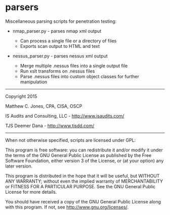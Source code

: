 parsers
=======

Miscellaneous parsing scripts for penetration testing:

- nmap_parser.py - parses nmap xml output
    - Can process a single file or a directory of files
    - Exports scan output to HTML and text
    
- nessus_parser.py - parses nessus xml output
    - Merge multiple .nessus files into a single output file
    - Run xslt transforms on .nessus files
    - Parse .nessus files into custom object classes for further manipulation

-------------------------------------------------------------------------------

Copyright 2015

Matthew C. Jones, CPA, CISA, OSCP

IS Audits and Consulting, LLC - <http://www.isaudits.com/>

TJS Deemer Dana - <http://www.tjsdd.com/>

-------------------------------------------------------------------------------

When not otherwise specified, scripts are licensed under GPL:

This program is free software: you can redistribute it and/or modify it under 
the terms of the GNU General Public License as published by the Free Software 
Foundation, either version 3 of the License, or (at your option) any later 
version.

This program is distributed in the hope that it will be useful, but WITHOUT ANY 
WARRANTY; without even the implied warranty of MERCHANTABILITY or FITNESS FOR A 
PARTICULAR PURPOSE. See the GNU General Public License for more details.

You should have received a copy of the GNU General Public License along with 
this program. If not, see <http://www.gnu.org/licenses/>.